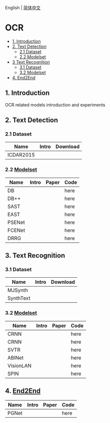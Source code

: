English | [简体中文](README_ch.md)

# OCR

- [1. Introduction](#1-Introduction)
- [2. Text Detection](#2-Text-Detection)
  - [2.1 Dataset](#21-Dataset)
  - [2.2 Modelset](#22-Modelset)
- [3 Text Recognition](#3-Text-Recognition)
  - [3.1 Dataset](#31-Dataset)
  - [3.2 Modelset](#32-Modelset)
- [4. End2End](#4-End2End)



## 1. Introduction

OCR related models introduction and experiments

## 2. Text Detection

### 2.1 Dataset
|Name|Intro|Download|
| --- | --- |--- |
|ICDAR2015|||

### 2.2 [Modelset](./textdet/)
|Name|Intro|Paper|Code|
| --- | --- | --- | --- |
|DB|||here|
|DB++|||here|
|SAST|||here|
|EAST|||here|
|PSENet|||here|
|FCENet|||here|
|DRRG|||here|

## 3. Text Recognition
### 3.1 Dataset
|Name|Intro|Download|
| --- | --- |--- |
|MJSynth|||
|SynthText|||

### 3.2 [Modelset](./textrec/)
|Name|Intro|Paper|Code|
| --- | --- | --- | --- |
|CRNN|||here|
|CRNN|||here|
|SVTR|||here|
|ABINet|||here|
|VisionLAN|||here|
|SPIN|||here|


## 4. [End2End]()
|Name|Intro|Paper|Code|
| --- | --- | --- | --- |
|PGNet|||here|
